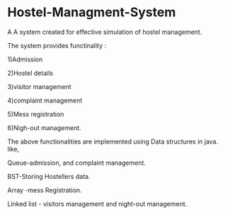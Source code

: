 # Hostel-Managment-System
A A system created for effective simulation of hostel management.

The system provides functinality :

1)Admission

2)Hostel details

3)visitor management

4)complaint management

5)Mess registration

6)Nigh-out management.

The above functionalities are implemented using Data structures in java.
like,

Queue-admission, and complaint management.

BST-Storing Hostellers data. 

Array -mess Registration.

Linked list - visitors management and night-out management.

